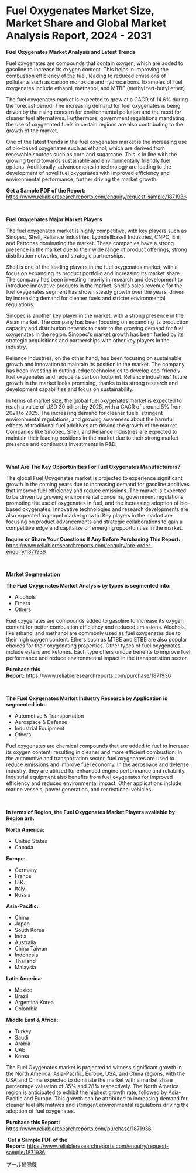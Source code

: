 <p><h1>Fuel Oxygenates Market Size, Market Share and Global Market Analysis Report, 2024 - 2031</h1></p><p><strong>Fuel Oxygenates Market Analysis and Latest Trends</strong></p>
<p><p>Fuel oxygenates are compounds that contain oxygen, which are added to gasoline to increase its oxygen content. This helps in improving the combustion efficiency of the fuel, leading to reduced emissions of pollutants such as carbon monoxide and hydrocarbons. Examples of fuel oxygenates include ethanol, methanol, and MTBE (methyl tert-butyl ether).</p><p>The fuel oxygenates market is expected to grow at a CAGR of 14.6% during the forecast period. The increasing demand for fuel oxygenates is being driven by the rising concern for environmental pollution and the need for cleaner fuel alternatives. Furthermore, government regulations mandating the use of oxygenated fuels in certain regions are also contributing to the growth of the market.</p><p>One of the latest trends in the fuel oxygenates market is the increasing use of bio-based oxygenates such as ethanol, which are derived from renewable sources such as corn and sugarcane. This is in line with the growing trend towards sustainable and environmentally friendly fuel options. Additionally, advancements in technology are leading to the development of novel fuel oxygenates with improved efficiency and environmental performance, further driving the market growth.</p></p>
<p><strong>Get a Sample PDF of the Report:&nbsp;</strong> <a href="https://www.reliableresearchreports.com/enquiry/request-sample/1871936">https://www.reliableresearchreports.com/enquiry/request-sample/1871936</a></p>
<p>&nbsp;</p>
<p><strong>Fuel Oxygenates Major Market Players</strong></p>
<p><p>The fuel oxygenates market is highly competitive, with key players such as Sinopec, Shell, Reliance Industries, Lyondellbasell Industries, CNPC, Eni, and Petronas dominating the market. These companies have a strong presence in the market due to their wide range of product offerings, strong distribution networks, and strategic partnerships.</p><p>Shell is one of the leading players in the fuel oxygenates market, with a focus on expanding its product portfolio and increasing its market share. The company has been investing heavily in research and development to introduce innovative products in the market. Shell's sales revenue for the fuel oxygenates segment has shown steady growth over the years, driven by increasing demand for cleaner fuels and stricter environmental regulations.</p><p>Sinopec is another key player in the market, with a strong presence in the Asian market. The company has been focusing on expanding its production capacity and distribution network to cater to the growing demand for fuel oxygenates in the region. Sinopec's market growth has been fueled by its strategic acquisitions and partnerships with other key players in the industry.</p><p>Reliance Industries, on the other hand, has been focusing on sustainable growth and innovation to maintain its position in the market. The company has been investing in cutting-edge technologies to develop eco-friendly fuel oxygenates and reduce its carbon footprint. Reliance Industries' future growth in the market looks promising, thanks to its strong research and development capabilities and focus on sustainability.</p><p>In terms of market size, the global fuel oxygenates market is expected to reach a value of USD 30 billion by 2025, with a CAGR of around 5% from 2021 to 2025. The increasing demand for cleaner fuels, stringent environmental regulations, and growing awareness about the harmful effects of traditional fuel additives are driving the growth of the market. Companies like Sinopec, Shell, and Reliance Industries are expected to maintain their leading positions in the market due to their strong market presence and continuous investments in R&D.</p></p>
<p>&nbsp;</p>
<p><strong>What Are The Key Opportunities For Fuel Oxygenates Manufacturers?</strong></p>
<p><p>The global Fuel Oxygenates market is projected to experience significant growth in the coming years due to increasing demand for gasoline additives that improve fuel efficiency and reduce emissions. The market is expected to be driven by growing environmental concerns, government regulations promoting the use of oxygenates in fuel, and the increasing adoption of bio-based oxygenates. Innovative technologies and research developments are also expected to propel market growth. Key players in the market are focusing on product advancements and strategic collaborations to gain a competitive edge and capitalize on emerging opportunities in the market.</p></p>
<p><strong>Inquire or Share Your Questions If Any Before Purchasing This Report:</strong> <a href="https://www.reliableresearchreports.com/enquiry/pre-order-enquiry/1871936">https://www.reliableresearchreports.com/enquiry/pre-order-enquiry/1871936</a></p>
<p>&nbsp;</p>
<p><strong>Market Segmentation</strong></p>
<p><strong>The Fuel Oxygenates Market Analysis by types is segmented into:</strong></p>
<p><ul><li>Alcohols</li><li>Ethers</li><li>Others</li></ul></p>
<p><p>Fuel oxygenates are compounds added to gasoline to increase its oxygen content for better combustion efficiency and reduced emissions. Alcohols like ethanol and methanol are commonly used as fuel oxygenates due to their high oxygen content. Ethers such as MTBE and ETBE are also popular choices for their oxygenating properties. Other types of fuel oxygenates include esters and ketones. Each type offers unique benefits to improve fuel performance and reduce environmental impact in the transportation sector.</p></p>
<p><strong>Purchase this Report:&nbsp;</strong><a href="https://www.reliableresearchreports.com/purchase/1871936">https://www.reliableresearchreports.com/purchase/1871936</a></p>
<p>&nbsp;</p>
<p><strong>The Fuel Oxygenates Market Industry Research by Application is segmented into:</strong></p>
<p><ul><li>Automotive & Transportation</li><li>Aerospace & Defense</li><li>Industrial Equipment</li><li>Others</li></ul></p>
<p><p>Fuel oxygenates are chemical compounds that are added to fuel to increase its oxygen content, resulting in cleaner and more efficient combustion. In the automotive and transportation sector, fuel oxygenates are used to reduce emissions and improve fuel economy. In the aerospace and defense industry, they are utilized for enhanced engine performance and reliability. Industrial equipment also benefits from fuel oxygenates for improved efficiency and reduced environmental impact. Other applications include marine vessels, power generation, and recreational vehicles.</p></p>
<p>&nbsp;</p>
<p><strong>In terms of Region, the Fuel Oxygenates Market Players available by Region are:</strong></p>
<p>
    <p> <strong> North America: </strong>
        <ul>
            <li>United States</li>
            <li>Canada</li>
        </ul>
        </p> 
    <p> <strong> Europe: </strong>
        <ul>
            <li>Germany</li>
            <li>France</li>
            <li>U.K.</li>
            <li>Italy</li>
            <li>Russia</li>
        </ul>
        </p> 
    <p> <strong> Asia-Pacific: </strong>
        <ul>
            <li>China</li>
            <li>Japan</li>
            <li>South Korea</li>
            <li>India</li>
            <li>Australia</li>
            <li>China Taiwan</li>
            <li>Indonesia</li>
            <li>Thailand</li>
            <li>Malaysia</li>
        </ul>
        </p> 
    <p> <strong> Latin America: </strong>
        <ul>
            <li>Mexico</li>
            <li>Brazil</li>
            <li>Argentina Korea</li>
            <li>Colombia</li>
        </ul>
        </p> 
    <p> <strong> Middle East & Africa: </strong>
        <ul>
            <li>Turkey</li>
            <li>Saudi</li>
            <li>Arabia</li>
            <li>UAE</li>
            <li>Korea</li>
        </ul>
    </p>
    </p>
<p><p>The Fuel Oxygenates market is projected to witness significant growth in the North America, Asia-Pacific, Europe, USA, and China regions, with the USA and China expected to dominate the market with a market share percentage valuation of 35% and 28% respectively. The North America region is anticipated to exhibit the highest growth rate, followed by Asia-Pacific and Europe. This growth can be attributed to increasing demand for cleaner fuel alternatives and stringent environmental regulations driving the adoption of fuel oxygenates.</p></p>
<p><strong>Purchase this Report: </strong><a href="https://www.reliableresearchreports.com/purchase/1871936">https://www.reliableresearchreports.com/purchase/1871936</a></p>
<p>&nbsp;<strong>Get a Sample PDF of the Report:&nbsp;&nbsp;</strong><a href="https://www.reliableresearchreports.com/enquiry/request-sample/1871936">https://www.reliableresearchreports.com/enquiry/request-sample/1871936</a></p>
<p><strong></strong></p>
<p><p><a href="https://medium.com/@lillianamurazik2023/%E3%83%97%E3%83%BC%E3%83%AB%E3%81%AE%E6%8E%83%E9%99%A4%E6%A9%9F%E5%B8%82%E5%A0%B4-%E5%B8%82%E5%A0%B4cagr-%E5%B8%82%E5%A0%B4%E5%8B%95%E5%90%91-%E6%88%90%E9%95%B7%E6%88%A6%E7%95%A5%E3%81%AB%E9%96%A2%E3%81%99%E3%82%8B%E6%B4%9E%E5%AF%9F-27d54f4e11c3">プール掃除機</a></p></p>